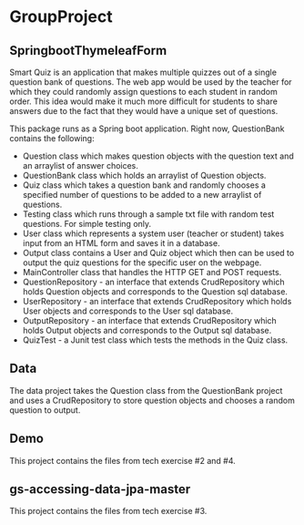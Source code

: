 # GroupProject

## SpringbootThymeleafForm
Smart Quiz is an application that makes multiple quizzes out of a single question bank of questions.
The web app would be used by the teacher for which they could randomly assign questions to each student in random order. 
This idea would make it much more difficult for students to share answers due to the fact that they would have a unique set of questions.

This package runs as a Spring boot application. Right now, QuestionBank contains the following:

- Question class which makes question objects with the question text and an arraylist of answer choices.
- QuestionBank class which holds an arraylist of Question objects.
- Quiz class which takes a question bank and randomly chooses a specified number of questions to be added to a new arraylist of questions.
- Testing class which runs through a sample txt file with random test questions. For simple testing only.
- User class which represents a system user (teacher or student) takes input from an HTML form and saves it in a database.
- Output class contains a User and Quiz object which then can be used to output the quiz questions for the specific user on the webpage.
- MainController class that handles the HTTP GET and POST requests.
- QuestionRepository - an interface that extends CrudRepository which holds Question objects and corresponds to the Question sql database.
- UserRepository - an interface that extends CrudRepository which holds User objects and corresponds to the User sql database.
- OutputRepository - an interface that extends CrudRepository which holds Output objects and corresponds to the Output sql database.
- QuizTest - a Junit test class which tests the methods in the Quiz class.


## Data
The data project takes the Question class from the QuestionBank project and uses a CrudRepository to store question objects and chooses a random question to output.

## Demo
This project contains the files from tech exercise #2 and #4.

## gs-accessing-data-jpa-master
This project contains the files from tech exercise #3.





